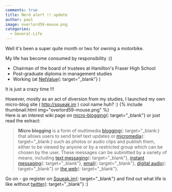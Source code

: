 ```yaml
---
comments: true
title: Nerd alert !! update
author: paul
image: overlord59-mouse.png
categories:
  - General-Life
---
```


Well it's been a super quite month or two for owning a motorbike.


My life has become consumed by responsibility :()

  * Chairman of the board of trustees at Hamilton's Fraser High School
  * Post-graduate diploma in management studies
  * Working (at [NetValue](http://www.netvalue.net.nz "NetValue"){: target="_blank"} )

It is just a crazy time !!!

However, mostly as an act of diversion from my studies, I launched my own micro-blog site ( http://squeak.im ) cool name huh? :)
{% include thumbnail.html img="overlord59-mouse.png" %}  
Here is an interest wiki page on [micro-blogging](http://en.wikipedia.org/wiki/Micro-blogging "Micro Blogging"){: target="_blank"} or just read the extract:

> **Micro blogging** is a form of multimedia [blogging](http://en.wikipedia.org/wiki/Blog "Blog"){: target="_blank:} that allows users to send brief text updates or [micromedia](http://en.wikipedia.org/wiki/Micromedia "Micromedia"){: target="_blank:} such as photos or audio clips and publish them, either to be viewed by anyone or by a restricted group which can be chosen by the user. These messages can be submitted by a variety of means, including [text messaging](http://en.wikipedia.org/wiki/Text_messaging "Text messaging"){: target="_blank"}, [instant messaging](http://en.wikipedia.org/wiki/Instant_messaging "Instant messaging"){: target="_blank"}, [email](http://en.wikipedia.org/wiki/Email "Email"){: target="_blank"}, [digital audio](http://en.wikipedia.org/wiki/Digital_audio "Digital audio"){: target="_blank"} or [the web](http://en.wikipedia.org/wiki/World_Wide_Web "World Wide Web"){: target="_blank"}.

Go on - go register on [Squeak.im](http://squeak.im "Squeak.im"){: target="_blank"} and find out what life is like without [twitter](http://twitter.com "Fail whale !!!!"){: target="_blank"} :)